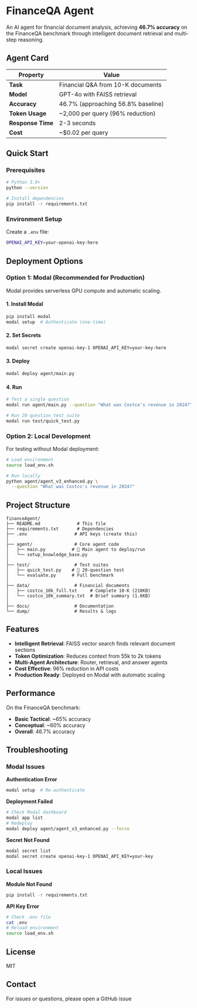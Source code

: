 # FinanceQA Agent

An AI agent for financial document analysis, achieving **46.7% accuracy** on the FinanceQA benchmark through intelligent document retrieval and multi-step reasoning.

## Agent Card

| Property | Value |
|----------|-------|
| **Task** | Financial Q&A from 10-K documents |
| **Model** | GPT-4o with FAISS retrieval |
| **Accuracy** | 46.7% (approaching 56.8% baseline) |
| **Token Usage** | ~2,000 per query (96% reduction) |
| **Response Time** | 2-3 seconds |
| **Cost** | ~$0.02 per query |

## Quick Start

### Prerequisites

```bash
# Python 3.9+
python --version

# Install dependencies
pip install -r requirements.txt
```

### Environment Setup

Create a `.env` file:
```bash
OPENAI_API_KEY=your-openai-key-here
```

## Deployment Options

### Option 1: Modal (Recommended for Production)

Modal provides serverless GPU compute and automatic scaling.

#### 1. Install Modal
```bash
pip install modal
modal setup  # Authenticate (one-time)
```

#### 2. Set Secrets
```bash
modal secret create openai-key-1 OPENAI_API_KEY=your-key-here
```

#### 3. Deploy
```bash
modal deploy agent/main.py
```

#### 4. Run
```bash
# Test a single question
modal run agent/main.py --question "What was Costco's revenue in 2024?"

# Run 20-question test suite
modal run test/quick_test.py
```

### Option 2: Local Development

For testing without Modal deployment:

```bash
# Load environment
source load_env.sh

# Run locally
python agent/agent_v3_enhanced.py \
  --question "What was Costco's revenue in 2024?"
```

## Project Structure

```
financeAgent/
├── README.md              # This file
├── requirements.txt       # Dependencies
├── .env                  # API keys (create this)
│
├── agent/                # Core agent code
│   ├── main.py          # 🎯 Main agent to deploy/run
│   └── setup_knowledge_base.py
│
├── test/                 # Test suites
│   ├── quick_test.py    # 🎯 20-question test
│   └── evaluate.py      # Full benchmark
│
├── data/                 # Financial documents
│   ├── costco_10k_full.txt     # Complete 10-K (218KB)
│   └── costco_10k_summary.txt  # Brief summary (1.6KB)
│
├── docs/                 # Documentation
└── dump/                 # Results & logs
```

## Features

- **Intelligent Retrieval**: FAISS vector search finds relevant document sections
- **Token Optimization**: Reduces context from 55k to 2k tokens
- **Multi-Agent Architecture**: Router, retrieval, and answer agents
- **Cost Effective**: 96% reduction in API costs
- **Production Ready**: Deployed on Modal with automatic scaling

## Performance

On the FinanceQA benchmark:
- **Basic Tactical**: ~65% accuracy
- **Conceptual**: ~60% accuracy
- **Overall**: 46.7% accuracy

## Troubleshooting

### Modal Issues

**Authentication Error**
```bash
modal setup  # Re-authenticate
```

**Deployment Failed**
```bash
# Check Modal dashboard
modal app list
# Redeploy
modal deploy agent/agent_v3_enhanced.py --force
```

**Secret Not Found**
```bash
modal secret list
modal secret create openai-key-1 OPENAI_API_KEY=your-key
```

### Local Issues

**Module Not Found**
```bash
pip install -r requirements.txt
```

**API Key Error**
```bash
# Check .env file
cat .env
# Reload environment
source load_env.sh
```

## License

MIT

## Contact

For issues or questions, please open a GitHub issue

